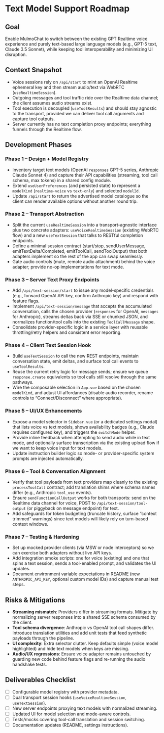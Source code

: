 # Text Model Support Roadmap

## Goal
Enable MulmoChat to switch between the existing GPT Realtime voice experience and purely text-based large language models (e.g., GPT-5 text, Claude 3.5 Sonnet), while keeping tool interoperability and minimizing UI disruption.

## Context Snapshot
- Voice sessions rely on `/api/start` to mint an OpenAI Realtime ephemeral key and then stream audio/text via WebRTC (`useRealtimeSession`).
- Outgoing messages and tool traffic ride over the Realtime data channel; the client assumes audio streams exist.
- Tool execution is decoupled (`useToolResults`) and should stay agnostic to the transport, provided we can deliver tool call arguments and capture tool outputs.
- Server currently has no text completion proxy endpoints; everything funnels through the Realtime flow.

## Development Phases

### Phase 1 – Design + Model Registry
- Inventory target text models (OpenAI `responses` GPT-5 series, Anthropic Claude Sonnet 4) and capture their API capabilities (streaming, tool call schema, max tokens) in a shared config module.
- Extend `useUserPreferences` (and persisted state) to represent a `modelKind` (`realtime-voice` vs `text-only`) and selected `modelId`.
- Update `/api/start` to return the advertised model catalogue so the client can render available options without another round trip.

### Phase 2 – Transport Abstraction
- Split the current `useRealtimeSession` into a transport-agnostic interface plus two concrete adapters: `useVoiceRealtimeSession` (existing WebRTC flow) and a new `useTextSession` that talks to RESTful completion endpoints.
- Define a minimal session contract (start/stop, sendUserMessage, emitTextDelta/Completed, emitToolCall, sendToolOutput) that both adapters implement so the rest of the app can swap seamlessly.
- Gate audio controls (mute, remote audio attachment) behind the voice adapter; provide no-op implementations for text mode.

### Phase 3 – Server Text Proxy Endpoints
- Add `/api/text-session/start` to issue any model-specific credentials (e.g., forward OpenAI API key, confirm Anthropic key) and respond with feature flags.
- Implement `/api/text-session/message` that accepts the accumulated conversation, calls the chosen provider (`responses` for OpenAI, `messages` for Anthropic), streams deltas back via SSE or chunked JSON, and normalizes function/tool calls into the existing `ToolCallMessage` shape.
- Consolidate provider-specific logic in a service layer with reusable throttling/retry helpers and consistent error reporting.

### Phase 4 – Client Text Session Hook
- Build `useTextSession` to call the new REST endpoints, maintain conversation state, emit deltas, and surface tool call events to `useToolResults`.
- Reuse the current retry logic for message sends; ensure we queue `response.create` equivalents so tool calls still resolve through the same pathways.
- Wire the composable selection in `App.vue` based on the chosen `modelKind`, and adjust UI affordances (disable audio recorder, rename controls to “Connect/Disconnect” where appropriate).

### Phase 5 – UI/UX Enhancements
- Expose a model selector in `Sidebar.vue` (or a dedicated settings modal) that lists voice vs text models, shows availability badges (e.g., Claude requires configured key), and triggers the `switchMode` helper.
- Provide inline feedback when attempting to send audio while in text mode, and optionally surface transcription via the existing upload flow if we want to keep voice input for text models.
- Update instruction builder logic so mode- or provider-specific system prompts are injected automatically.

### Phase 6 – Tool & Conversation Alignment
- Verify that tool payloads from text providers map cleanly to the existing `processToolCall` contract; add translation shims where schema names differ (e.g., Anthropic `tool_use` events).
- Ensure `sendFunctionCallOutput` works for both transports: send on the Realtime data channel for voice, POST to `/api/text-session/tool-output` (or piggyback on message endpoint) for text.
- Add safeguards for token budgeting (truncate history, surface “context trimmed” warnings) since text models will likely rely on turn-based context windows.

### Phase 7 – Testing & Hardening
- Set up mocked provider clients (via MSW or node interceptors) so we can exercise both adapters without live API keys.
- Add integration smoke scripts: one for voice (existing) and one that spins a text session, sends a tool-enabled prompt, and validates the UI updates.
- Document environment variable expectations in README (new `ANTHROPIC_API_KEY`, optional custom model IDs) and capture manual test steps.

## Risks & Mitigations
- **Streaming mismatch**: Providers differ in streaming formats. Mitigate by normalizing server responses into a shared SSE schema consumed by the client.
- **Tool schema divergence**: Anthropic vs OpenAI tool call shapes differ. Introduce translation utilities and add unit tests that feed synthetic payloads through the pipeline.
- **UI complexity**: Extra selector clutter. Keep defaults simple (voice model highlighted) and hide text models when keys are missing.
- **Audio/UX regressions**: Ensure voice adapter remains untouched by guarding new code behind feature flags and re-running the audio handshake tests.

## Deliverables Checklist
- [ ] Configurable model registry with provider metadata.
- [ ] Dual transport session hooks (`useVoiceRealtimeSession`, `useTextSession`).
- [ ] New server endpoints proxying text models with normalized streaming.
- [ ] Updated UI for model selection and mode-aware controls.
- [ ] Tests/mocks covering tool-call translation and session switching.
- [ ] Documentation updates (README, settings instructions).

